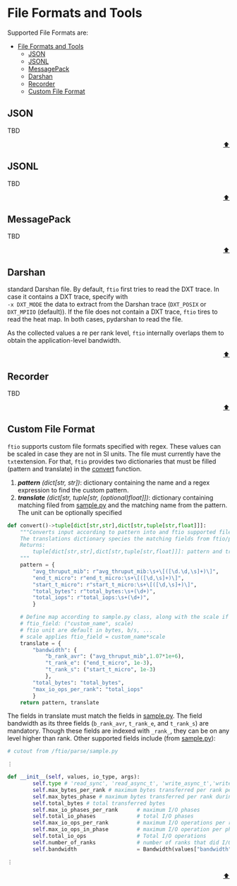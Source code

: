 # File Formats and Tools

Supported File Formats are:
- [File Formats and Tools](#file-formats-and-tools)
	- [JSON](#json)
	- [JSONL](#jsonl)
	- [MessagePack](#messagepack)
	- [Darshan](#darshan)
	- [Recorder](#recorder)
	- [Custom File Format](#custom-file-format)

## JSON
TBD

<p align="right"><a href="#file-formats-and-tools">⬆</a></p>

## JSONL
TBD

<p align="right"><a href="#file-formats-and-tools">⬆</a></p>

## MessagePack
TBD

<p align="right"><a href="#file-formats-and-tools">⬆</a></p>

## Darshan
standard Darshan file. By default, `ftio` first tries to read the DXT trace. 
In case it contains a DXT trace, specify with  
`-x DXT_MODE` the data to extract from the Darshan trace (`DXT_POSIX` or `DXT_MPIIO` (default)).
If the file does not contain a DXT trace, `ftio` tires to read the heat map. In both cases, pydarshan to read the file.

As the collected values a re per rank level, `ftio` internally overlaps them to obtain the application-level bandwidth.

<p align="right"><a href="#file-formats-and-tools">⬆</a></p>

## Recorder
TBD

<p align="right"><a href="#file-formats-and-tools">⬆</a></p>


## Custom File Format
`ftio` supports custom file formats specified with regex. These values can be scaled in case they are not in SI units. 
The file must currently have the `txt`extension. 
For that, `ftio` provides two dictionaries that must be filled (pattern and translate) in the [convert](/ftio/parse/custom_patterns.py) function. 

1. _**pattern** (dict[str, str])_: dictionary containing the name and a regex expression to find the custom pattern.
2. _**translate** (dict[str, tuple[str, (optional)float]])_: dictionary containing matching filed from [sample.py](/ftio/parse/sample.py) and the matching name from the pattern. The unit can be optionally specified

```python
def convert()->tuple[dict[str,str],dict[str,tuple[str,float]]]:
    """Converts input according to pattern into and ftio supported file format.
    The translations dictionary species the matching fields from ftio/parse/sample.py
    Returns:
        tuple[dict[str,str],dict[str,tuple[str,float]]]: pattern and translation
    """
    pattern = {
        "avg_thruput_mib": r"avg_thruput_mib:\s+\[([\d.\d,\s]+)\]",
        "end_t_micro": r"end_t_micro:\s+\[([\d,\s]+)\]",
        "start_t_micro": r"start_t_micro:\s+\[([\d,\s]+)\]",
        "total_bytes": r"total_bytes:\s+(\d+)",
        "total_iops": r"total_iops:\s+(\d+)",
        }

    # Define map according to sample.py class, along with the scale if any:
    # ftio_field: ("custom_name", scale)
    # ftio unit are default in bytes, b/s, ...
    # scale applies ftio_field = custom_name*scale
    translate = {
        "bandwidth": {
            "b_rank_avr": ("avg_thruput_mib",1.07*1e+6),
            "t_rank_e": ("end_t_micro", 1e-3),
            "t_rank_s": ("start_t_micro", 1e-3)
            },
        "total_bytes": "total_bytes",
        "max_io_ops_per_rank": "total_iops"
        }
    return pattern, translate
```

The fields in translate must match the fields in [sample.py](/ftio/parse/sample.py). The field bandwidth as its three fields (`b_rank_avr`, `t_rank_e`, and `t_rank_s`) are mandatory. Though these fields are indexed with `_rank_`, they can be on any level higher than rank. Other supported fields include (from [sample.py](/ftio/parse/sample.py)):
```python
# cutout from /ftio/parse/sample.py

⋮

def __init__(self, values, io_type, args):
        self.type # 'read_sync', 'read_async_t', 'write_async_t','write_sync'                        
        self.max_bytes_per_rank # maximum bytes transferred per rank per phase
        self.max_bytes_phase # maximum bytes transferred per rank during all phases
        self.total_bytes # total transferred bytes
        self.max_io_phases_per_rank      # maximum I/O phases
        self.total_io_phases             # total I/O phases
        self.max_io_ops_per_rank         # maximum I/O operations per rank
        self.max_io_ops_in_phase         # maximum I/O operation per phase
        self.total_io_ops                # Total I/O operations
        self.number_of_ranks             # number of ranks that did I/O
        self.bandwidth                   = Bandwidth(values["bandwidth"], io_type, args)

⋮
```
<p align="right"><a href="#file-formats-and-tools">⬆</a></p>

